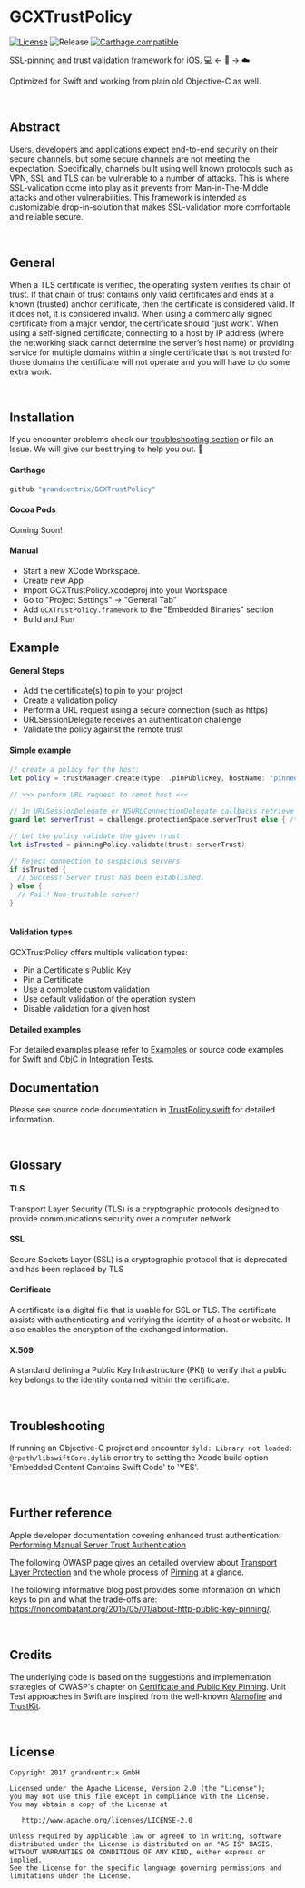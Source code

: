 # GCXTrustPolicy
[![License](https://img.shields.io/badge/License-Apache%202.0-blue.svg)](https://opensource.org/licenses/Apache-2.0) ![Release](https://img.shields.io/github/release/grandcentrix/GCXTrustPolicy.svg) [![Carthage compatible](https://img.shields.io/badge/Carthage-compatible-4BC51D.svg?style=flat)](https://github.com/Carthage/Carthage)


SSL-pinning and trust validation framework for iOS.  💻  <- 👮 -> ☁️

Optimized for Swift and working from plain old Objective-C as well.

<br />

## Abstract

Users, developers and applications expect end-to-end security on their secure channels, but some secure channels are not meeting the expectation. Specifically, channels built using well known protocols such as VPN, SSL and TLS can be vulnerable to a number of attacks. This is where SSL-validation come into play as it prevents from Man-in-The-Middle attacks and other vulnerabilities.
This framework is intended as customizable drop-in-solution that makes SSL-validation more comfortable and reliable secure.


<br />

## General

When a TLS certificate is verified, the operating system verifies its chain of trust. If that chain of trust contains only valid certificates and ends at a known (trusted) anchor certificate, then the certificate is considered valid. If it does not, it is considered invalid. When using a commercially signed certificate from a major vendor, the certificate should “just work”.
When using a self-signed certificate, connecting to a host by IP address (where the networking stack cannot determine the server’s host name) or providing service for multiple domains within a single certificate that is not trusted for those domains the certificate will not operate and you will have to do some extra work.

<br />

## Installation

If you encounter problems check our [troubleshooting section](#Troubleshooting) or file an Issue.
We will give our best trying to help you out. 🙂


#### Carthage

```ruby
github "grandcentrix/GCXTrustPolicy"
```


#### Cocoa Pods

Coming Soon!


#### Manual

- Start a new XCode Workspace.
- Create new App
- Import GCXTrustPolicy.xcodeproj into your Workspace
- Go to "Project Settings" -> "General Tab"
- Add `GCXTrustPolicy.framework` to the "Embedded Binaries" section
- Build and Run


## Example

#### General Steps

* Add the certificate(s) to pin to your project
* Create a validation policy 
* Perform a URL request using a secure connection (such as https)
* URLSessionDelegate receives an authentication challenge
* Validate the policy against the remote trust


#### Simple example 

```swift
// create a policy for the host:
let policy = trustManager.create(type: .pinPublicKey, hostName: "pinnedHost.com")
    
// >>> perform URL request to remot host <<<

// In URLSessionDelegate or NSURLConnectionDelegate callbacks retrieve the remote trust on authentication challenge:
guard let serverTrust = challenge.protectionSpace.serverTrust else { /* handle case ... */ }

// Let the policy validate the given trust:
let isTrusted = pinningPolicy.validate(trust: serverTrust)

// Reject connection to suspicious servers
if isTrusted {
  // Success! Server trust has been established.
} else {
  // Fail! Non-trustable server!
}
    
```

#### Validation types

GCXTrustPolicy offers multiple validation types:

- Pin a Certificate's Public Key
- Pin a Certificate
- Use a complete custom validation
- Use default validation of the operation system
- Disable validation for a given host


#### Detailed examples

For detailed examples please refer to [Examples](Examples.md) or source code examples for Swift and ObjC in [Integration Tests](https://github.com/grandcentrix/GCXTrustPolicy/tree/feature/swift4x/GCXTrustPolicyTests/Integration%20Tests).


## Documentation

Please see source code documentation in [TrustPolicy.swift](GCXTrustPolicy/TrustPolicy.swift) for detailed information.

<br />

## Glossary

#### TLS
Transport Layer Security (TLS) is a cryptographic protocols designed to provide communications security over a computer network

#### SSL
Secure Sockets Layer (SSL) is a cryptographic protocol that is deprecated and has been replaced by TLS

#### Certificate
A certificate is a digital file that is usable for SSL or TLS. The certificate assists with authenticating and verifying the identity of a host or website. It also enables the encryption of the exchanged information.

#### X.509
A standard defining a Public Key Infrastructure (PKI) to verify that a public key belongs to the identity contained within the certificate.

<br />

## Troubleshooting

If running an Objective-C project and encounter `dyld: Library not loaded: @rpath/libswiftCore.dylib` error try to setting the Xcode build option 'Embedded Content Contains Swift Code' to 'YES'.

<br />

## Further reference

Apple developer documentation covering enhanced trust authentication: 
[Performing Manual Server Trust Authentication](https://developer.apple.com/documentation/foundation/url_loading_system/handling_an_authentication_challenge/performing_manual_server_trust_authentication)

The following OWASP page gives an detailed overview about [Transport Layer Protection](https://www.owasp.org/index.php/Transport_Layer_Protection_Cheat_Sheet) and the whole process of [Pinning](https://www.owasp.org/index.php/Pinning_Cheat_Sheet) at a glance.

The following informative blog post provides some information on which keys to pin and what the trade-offs are: https://noncombatant.org/2015/05/01/about-http-public-key-pinning/.

<br />

## Credits

The underlying code is based on the suggestions and implementation strategies of OWASP's chapter on [Certificate and Public Key Pinning](https://www.owasp.org/index.php/Certificate_and_Public_Key_Pinning). Unit Test approaches in Swift are inspired from the well-known [Alamofire](https://github.com/Alamofire/Alamofire) and [TrustKit](https://github.com/datatheorem/TrustKit).

<br />

## License

```
Copyright 2017 grandcentrix GmbH

Licensed under the Apache License, Version 2.0 (the "License");
you may not use this file except in compliance with the License.
You may obtain a copy of the License at

   http://www.apache.org/licenses/LICENSE-2.0

Unless required by applicable law or agreed to in writing, software
distributed under the License is distributed on an "AS IS" BASIS,
WITHOUT WARRANTIES OR CONDITIONS OF ANY KIND, either express or implied.
See the License for the specific language governing permissions and
limitations under the License.
```

<br />
